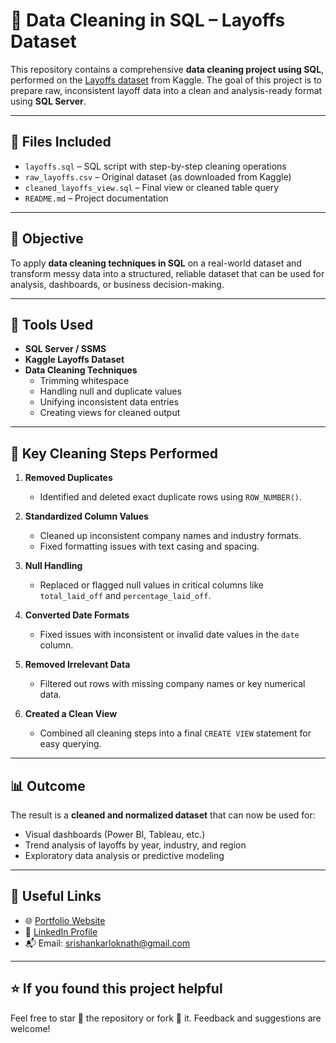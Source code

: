 # 🧹 Data Cleaning in SQL – Layoffs Dataset

This repository contains a comprehensive **data cleaning project using SQL**, performed on the [Layoffs dataset](https://www.kaggle.com/datasets/swaptr/layoffs-2022) from Kaggle. The goal of this project is to prepare raw, inconsistent layoff data into a clean and analysis-ready format using **SQL Server**.

---

## 📁 Files Included

- `layoffs.sql` – SQL script with step-by-step cleaning operations
- `raw_layoffs.csv` – Original dataset (as downloaded from Kaggle)
- `cleaned_layoffs_view.sql` – Final view or cleaned table query
- `README.md` – Project documentation

---

## 🧠 Objective

To apply **data cleaning techniques in SQL** on a real-world dataset and transform messy data into a structured, reliable dataset that can be used for analysis, dashboards, or business decision-making.

---

## 🧰 Tools Used

- **SQL Server / SSMS**
- **Kaggle Layoffs Dataset**
- **Data Cleaning Techniques**
  - Trimming whitespace
  - Handling null and duplicate values
  - Unifying inconsistent data entries
  - Creating views for cleaned output

---

## 🧼 Key Cleaning Steps Performed

1. **Removed Duplicates**  
   - Identified and deleted exact duplicate rows using `ROW_NUMBER()`.

2. **Standardized Column Values**  
   - Cleaned up inconsistent company names and industry formats.
   - Fixed formatting issues with text casing and spacing.

3. **Null Handling**  
   - Replaced or flagged null values in critical columns like `total_laid_off` and `percentage_laid_off`.

4. **Converted Date Formats**  
   - Fixed issues with inconsistent or invalid date values in the `date` column.

5. **Removed Irrelevant Data**  
   - Filtered out rows with missing company names or key numerical data.

6. **Created a Clean View**  
   - Combined all cleaning steps into a final `CREATE VIEW` statement for easy querying.

---

## 📊 Outcome

The result is a **cleaned and normalized dataset** that can now be used for:
- Visual dashboards (Power BI, Tableau, etc.)
- Trend analysis of layoffs by year, industry, and region
- Exploratory data analysis or predictive modeling

---

## 🔗 Useful Links

- 🌐 [Portfolio Website](https://srishankar.netlify.app/)
- 💼 [LinkedIn Profile](https://linkedin.com/in/srishankar-lokanath-99a5b4252)
- 📬 Email: [srishankarloknath@gmail.com](mailto:srishankarloknath@gmail.com)

---

## ⭐️ If you found this project helpful

Feel free to star 🌟 the repository or fork 🍴 it. Feedback and suggestions are welcome!

